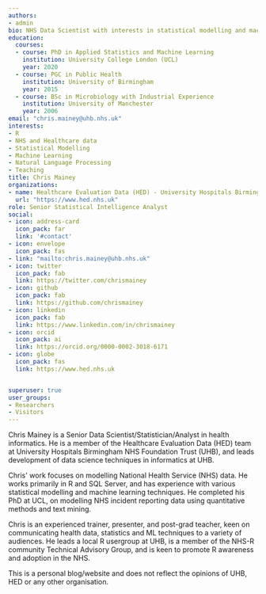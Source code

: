 ```yaml
---
authors:
- admin
bio: NHS Data Scientist with interests in statistical modelling and machine learning in healthcare data.
education:
  courses:
  - course: PhD in Applied Statistics and Machine Learning
    institution: University College London (UCL)
    year: 2020
  - course: PGC in Public Health
    institution: University of Birmingham
    year: 2015
  - course: BSc in Microbiology with Industrial Experience
    institution: University of Manchester
    year: 2006
email: "chris.mainey@uhb.nhs.uk"
interests:
- R
- NHS and Healthcare data
- Statistical Modelling
- Machine Learning
- Natural Language Processing
- Teaching
title: Chris Mainey
organizations:
- name: Healthcare Evaluation Data (HED) - University Hospitals Birmingham NHS Foundation Trust
  url: "https://www.hed.nhs.uk"
role: Senior Statistical Intelligence Analyst
social:
- icon: address-card
  icon_pack: far
  link: '#contact'
- icon: envelope
  icon_pack: fas
- link: "mailto:chris.mainey@uhb.nhs.uk"
- icon: twitter
  icon_pack: fab
  link: https://twitter.com/chrismainey
- icon: github
  icon_pack: fab
  link: https://github.com/chrismainey
- icon: linkedin
  icon_pack: fab
  link: https://www.linkedin.com/in/chrismainey
- icon: orcid
  icon_pack: ai
  link: https://orcid.org/0000-0002-3018-6171
- icon: globe
  icon_pack: fas
  link: https://www.hed.nhs.uk


superuser: true
user_groups:
- Researchers
- Visitors
---
```


Chris Mainey is a Senior Data Scientist/Statistician/Analyst in health informatics.  He is a member of the Healthcare Evaluation Data (HED) team at University Hospitals Birmingham NHS Foundation Trust (UHB), and leads development of data science techniques in informatics at UHB.

Chris' work focuses on modelling National Health Service (NHS) data.  He works primarily in R and SQL Server, and has experience with various statistical modelling and machine learning techniques.  He completed his PhD at UCL, on modelling NHS incident reporting data using quantitative methods and text mining.

Chris is an experienced trainer, presenter, and post-grad teacher, keen on communicating health data, statistics and ML techniques to a variety of audiences. He leads a local R usergroup at UHB, is a member of the NHS-R community Technical Advisory Group, and is keen to promote R awareness and adoption in the NHS.
 
This is a personal blog/website and does not reflect the opinions of UHB, HED or any other organisation.